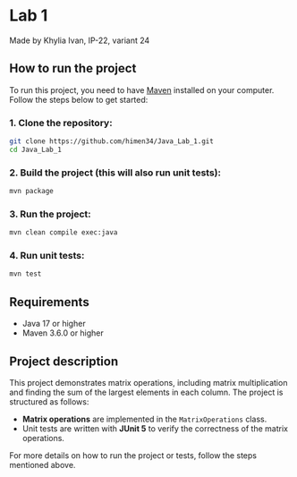 # Lab 1

Made by Khylia Ivan, IP-22, variant 24

## How to run the project

To run this project, you need to have [Maven](https://maven.apache.org/) installed on your computer. Follow the steps below to get started:

### 1. Clone the repository:

```bash
git clone https://github.com/himen34/Java_Lab_1.git
cd Java_Lab_1
```

### 2. Build the project (this will also run unit tests):

```bash
mvn package
```

### 3. Run the project:

```bash
mvn clean compile exec:java
```

### 4. Run unit tests:

```bash
mvn test
```

## Requirements

- Java 17 or higher
- Maven 3.6.0 or higher

## Project description

This project demonstrates matrix operations, including matrix multiplication and finding the sum of the largest elements in each column. The project is structured as follows:
- **Matrix operations** are implemented in the `MatrixOperations` class.
- Unit tests are written with **JUnit 5** to verify the correctness of the matrix operations.

For more details on how to run the project or tests, follow the steps mentioned above.
